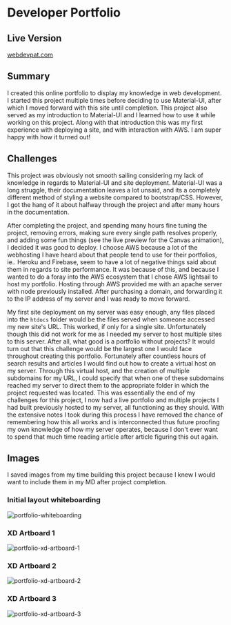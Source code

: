 # Developer Portfolio

## Live Version

[webdevpat.com](https://webdevpat.com)

## Summary

I created this online portfolio to display my knowledge in web development. I started this project multiple times before deciding to use Material-UI, after which I moved forward with this site until completion. This project also served as my introduction to Material-UI and I learned how to use it while working on this project. Along with that introduction this was my first experience with deploying a site, and with interaction with AWS. I am super happy with how it turned out!

## Challenges

This project was obviously not smooth sailing considering my lack of knowledge in regards to Material-UI and site deployment. Material-UI was a long struggle, their documentation leaves a lot unsaid, and its a completely different method of styling a website compared to bootstrap/CSS. However, I got the hang of it about halfway through the project and after many hours in the documentation. 

After completing the project, and spending many hours fine tuning the project, removing errors, making sure every single path resolves properly, and adding some fun things (see the live preview for the Canvas animation), I decided it was good to deploy. I choose AWS because a lot of the webhosting I have heard about that people tend to use for their portfolios, ie.. Heroku and Firebase, seem to have a lot of negative things said about them in regards to site performance. It was because of this, and because I wanted to do a foray into the AWS ecosystem that I chose AWS lightsail to host my portfolio. Hosting through AWS provided me with an apache server with node previously installed. After purchasing a domain, and forwarding it to the IP address of my server and I was ready to move forward.

My first site deployment on my server was easy enough, any files placed into the `htdocs` folder would be the files served when someone accessed my new site's URL. This worked, if only for a single site. Unfortunately though this did not work for me as I needed my server to host multiple sites to this server. After all, what good is a portfolio without projects? It would turn out that this challenge would be the largest one I would face throughout creating this portfolio. Fortunately after countless hours of search results and articles I would find out how to create a virtual host on my server. Through this virtual host, and the creation of multiple subdomains for my URL, I could specify that when one of these subdomains reached my server to direct them to the appropriate folder in which the project requested was located. This was essentially the end of my challenges for this project, I now had a live portfolio and multiple projects I had built previously hosted to my server, all functioning as they should. With the extensive notes I took during this process I have removed the chance of remembering how this all works and is interconnected thus future proofing my own knowledge of how my server operates, because I don't ever want to spend that much time reading article after article figuring this out again.

## Images

I saved images from my time building this project because I knew I would want to include them in my MD after project completion.

### Initial layout whiteboarding

![portfolio-whiteboarding](https://githubmdimages.s3.us-west-2.amazonaws.com/Portfolio%20Whiteboard%201.jpg?response-content-disposition=inline&X-Amz-Security-Token=IQoJb3JpZ2luX2VjEJz%2F%2F%2F%2F%2F%2F%2F%2F%2F%2FwEaCXVzLWVhc3QtMSJHMEUCIQCRba%2FsF%2BviSpDdPsbf2D4biGScg0VaTG176O9QawTVYQIgGQGVFLaVh0Y2bB2wxJTk%2FwrmurnbQK2%2B08kXQNVegMwq%2FAEINBAAGgw1OTI2NzkyMDQ1MjciDLlPeCvs5EEtOx%2F2%2BSrZAfCwhmvJhTP4t9qu2XPo4XkoDa4LQtDflbCRjLJFxRK6iInhulo1lXtHvea1fI87pWxLxmlf%2B3PekLOd85XYINIENoc7ZAwoQKFJy5nJSqGHiOv162qRC44kmTJsN1RszrUyXxHdcsrxvxaMd3ZJpVbdy%2BLj6%2FvHvjcU9WgTMLDaKZXc1ZfSZui%2BdGMGDwHxLeFCwxS%2BOHiJS4fDy1tnR9dMxpNoOBnulYTvDNCJlHnKKaSShGmoQxnUKhKgeG3lsulq%2Fwf3pu5L7pbnGRxTbAw83w428bu1WT8wsJ%2Fu9wU69gKQSqxLr0xHWyXqX6oNEwvcQ4FB7Ne3ycaZWAT3akITXC3FvxicMwqWV%2FeCqgocMzgjkYxQI4ummPPSIu%2BVd%2FNKqNL88LXE2YqJC8ZeD9ZMwSmSEL5GLTt95YaMP8GDkKBuCayFC3wnvvwW5zqAVyf7xh1v8gfg0rLeqLIri0CcqrEYCBVZ1KVWHzNCDABrrmn8t3DvcD9jUu4QqIRhQhJ1vy0owykrPrLoy7M4%2Fh3l7gPGFZENpqGULViqJ78uoQfy48p7BXI4o1YeNp5uYLUJ3LO8cncTctThYiht5ImR4l4QGa2ws2bi%2BxNM7nifIWgC%2F4J5XVgSVu%2BTawY4Wqnlls%2Bo80PlEqgO2%2BQXENL%2F4MICTXiQmiM4NfG9uxGbdSM4Iq82sBfF5AdAbNQ23vUSmxRLzDlutgcGwjgSp7%2BTDgSuNPwBLeMz6GtcsUE7M3%2FkIkD7FxkTDWkCUmU6aJTUaWs4%2F%2Banm95mDnHgUYo9h1QWO13HgQ%3D%3D&X-Amz-Algorithm=AWS4-HMAC-SHA256&X-Amz-Date=20200630T200820Z&X-Amz-SignedHeaders=host&X-Amz-Expires=300&X-Amz-Credential=ASIAYT7TO62XXLOPEIU4%2F20200630%2Fus-west-2%2Fs3%2Faws4_request&X-Amz-Signature=a703cfba6688c6bab333c31d8548dd6d85ca1acf34688da1efc4e05d05f3a6ee)



### XD Artboard 1

![portfolio-xd-artboard-1](https://githubmdimages.s3.us-west-2.amazonaws.com/Portfolio%20XD%20artboard%201.png?response-content-disposition=inline&X-Amz-Security-Token=IQoJb3JpZ2luX2VjEJz%2F%2F%2F%2F%2F%2F%2F%2F%2F%2FwEaCXVzLWVhc3QtMSJHMEUCIQCRba%2FsF%2BviSpDdPsbf2D4biGScg0VaTG176O9QawTVYQIgGQGVFLaVh0Y2bB2wxJTk%2FwrmurnbQK2%2B08kXQNVegMwq%2FAEINBAAGgw1OTI2NzkyMDQ1MjciDLlPeCvs5EEtOx%2F2%2BSrZAfCwhmvJhTP4t9qu2XPo4XkoDa4LQtDflbCRjLJFxRK6iInhulo1lXtHvea1fI87pWxLxmlf%2B3PekLOd85XYINIENoc7ZAwoQKFJy5nJSqGHiOv162qRC44kmTJsN1RszrUyXxHdcsrxvxaMd3ZJpVbdy%2BLj6%2FvHvjcU9WgTMLDaKZXc1ZfSZui%2BdGMGDwHxLeFCwxS%2BOHiJS4fDy1tnR9dMxpNoOBnulYTvDNCJlHnKKaSShGmoQxnUKhKgeG3lsulq%2Fwf3pu5L7pbnGRxTbAw83w428bu1WT8wsJ%2Fu9wU69gKQSqxLr0xHWyXqX6oNEwvcQ4FB7Ne3ycaZWAT3akITXC3FvxicMwqWV%2FeCqgocMzgjkYxQI4ummPPSIu%2BVd%2FNKqNL88LXE2YqJC8ZeD9ZMwSmSEL5GLTt95YaMP8GDkKBuCayFC3wnvvwW5zqAVyf7xh1v8gfg0rLeqLIri0CcqrEYCBVZ1KVWHzNCDABrrmn8t3DvcD9jUu4QqIRhQhJ1vy0owykrPrLoy7M4%2Fh3l7gPGFZENpqGULViqJ78uoQfy48p7BXI4o1YeNp5uYLUJ3LO8cncTctThYiht5ImR4l4QGa2ws2bi%2BxNM7nifIWgC%2F4J5XVgSVu%2BTawY4Wqnlls%2Bo80PlEqgO2%2BQXENL%2F4MICTXiQmiM4NfG9uxGbdSM4Iq82sBfF5AdAbNQ23vUSmxRLzDlutgcGwjgSp7%2BTDgSuNPwBLeMz6GtcsUE7M3%2FkIkD7FxkTDWkCUmU6aJTUaWs4%2F%2Banm95mDnHgUYo9h1QWO13HgQ%3D%3D&X-Amz-Algorithm=AWS4-HMAC-SHA256&X-Amz-Date=20200630T200330Z&X-Amz-SignedHeaders=host&X-Amz-Expires=300&X-Amz-Credential=ASIAYT7TO62XXLOPEIU4%2F20200630%2Fus-west-2%2Fs3%2Faws4_request&X-Amz-Signature=29cca3a2e9ab99fe8f4b63654432e52af983bbc45ecad5317509d1de1a2f8409)

### XD Artboard 2

![portfolio-xd-artboard-2](https://githubmdimages.s3.us-west-2.amazonaws.com/Portfolio%20XD%20artboard%202.png?response-content-disposition=inline&X-Amz-Security-Token=IQoJb3JpZ2luX2VjEJz%2F%2F%2F%2F%2F%2F%2F%2F%2F%2FwEaCXVzLWVhc3QtMSJHMEUCIQCRba%2FsF%2BviSpDdPsbf2D4biGScg0VaTG176O9QawTVYQIgGQGVFLaVh0Y2bB2wxJTk%2FwrmurnbQK2%2B08kXQNVegMwq%2FAEINBAAGgw1OTI2NzkyMDQ1MjciDLlPeCvs5EEtOx%2F2%2BSrZAfCwhmvJhTP4t9qu2XPo4XkoDa4LQtDflbCRjLJFxRK6iInhulo1lXtHvea1fI87pWxLxmlf%2B3PekLOd85XYINIENoc7ZAwoQKFJy5nJSqGHiOv162qRC44kmTJsN1RszrUyXxHdcsrxvxaMd3ZJpVbdy%2BLj6%2FvHvjcU9WgTMLDaKZXc1ZfSZui%2BdGMGDwHxLeFCwxS%2BOHiJS4fDy1tnR9dMxpNoOBnulYTvDNCJlHnKKaSShGmoQxnUKhKgeG3lsulq%2Fwf3pu5L7pbnGRxTbAw83w428bu1WT8wsJ%2Fu9wU69gKQSqxLr0xHWyXqX6oNEwvcQ4FB7Ne3ycaZWAT3akITXC3FvxicMwqWV%2FeCqgocMzgjkYxQI4ummPPSIu%2BVd%2FNKqNL88LXE2YqJC8ZeD9ZMwSmSEL5GLTt95YaMP8GDkKBuCayFC3wnvvwW5zqAVyf7xh1v8gfg0rLeqLIri0CcqrEYCBVZ1KVWHzNCDABrrmn8t3DvcD9jUu4QqIRhQhJ1vy0owykrPrLoy7M4%2Fh3l7gPGFZENpqGULViqJ78uoQfy48p7BXI4o1YeNp5uYLUJ3LO8cncTctThYiht5ImR4l4QGa2ws2bi%2BxNM7nifIWgC%2F4J5XVgSVu%2BTawY4Wqnlls%2Bo80PlEqgO2%2BQXENL%2F4MICTXiQmiM4NfG9uxGbdSM4Iq82sBfF5AdAbNQ23vUSmxRLzDlutgcGwjgSp7%2BTDgSuNPwBLeMz6GtcsUE7M3%2FkIkD7FxkTDWkCUmU6aJTUaWs4%2F%2Banm95mDnHgUYo9h1QWO13HgQ%3D%3D&X-Amz-Algorithm=AWS4-HMAC-SHA256&X-Amz-Date=20200630T200423Z&X-Amz-SignedHeaders=host&X-Amz-Expires=300&X-Amz-Credential=ASIAYT7TO62XXLOPEIU4%2F20200630%2Fus-west-2%2Fs3%2Faws4_request&X-Amz-Signature=5d9899b25a4823316a236356691172972be768fc018754882cf82ec2e6f30f5e)

### XD Artboard 3

![portfolio-xd-artboard-3](https://githubmdimages.s3.us-west-2.amazonaws.com/Portfolio%20XD%20artboard%203.jpg?response-content-disposition=inline&X-Amz-Security-Token=IQoJb3JpZ2luX2VjEJz%2F%2F%2F%2F%2F%2F%2F%2F%2F%2FwEaCXVzLWVhc3QtMSJHMEUCIQCRba%2FsF%2BviSpDdPsbf2D4biGScg0VaTG176O9QawTVYQIgGQGVFLaVh0Y2bB2wxJTk%2FwrmurnbQK2%2B08kXQNVegMwq%2FAEINBAAGgw1OTI2NzkyMDQ1MjciDLlPeCvs5EEtOx%2F2%2BSrZAfCwhmvJhTP4t9qu2XPo4XkoDa4LQtDflbCRjLJFxRK6iInhulo1lXtHvea1fI87pWxLxmlf%2B3PekLOd85XYINIENoc7ZAwoQKFJy5nJSqGHiOv162qRC44kmTJsN1RszrUyXxHdcsrxvxaMd3ZJpVbdy%2BLj6%2FvHvjcU9WgTMLDaKZXc1ZfSZui%2BdGMGDwHxLeFCwxS%2BOHiJS4fDy1tnR9dMxpNoOBnulYTvDNCJlHnKKaSShGmoQxnUKhKgeG3lsulq%2Fwf3pu5L7pbnGRxTbAw83w428bu1WT8wsJ%2Fu9wU69gKQSqxLr0xHWyXqX6oNEwvcQ4FB7Ne3ycaZWAT3akITXC3FvxicMwqWV%2FeCqgocMzgjkYxQI4ummPPSIu%2BVd%2FNKqNL88LXE2YqJC8ZeD9ZMwSmSEL5GLTt95YaMP8GDkKBuCayFC3wnvvwW5zqAVyf7xh1v8gfg0rLeqLIri0CcqrEYCBVZ1KVWHzNCDABrrmn8t3DvcD9jUu4QqIRhQhJ1vy0owykrPrLoy7M4%2Fh3l7gPGFZENpqGULViqJ78uoQfy48p7BXI4o1YeNp5uYLUJ3LO8cncTctThYiht5ImR4l4QGa2ws2bi%2BxNM7nifIWgC%2F4J5XVgSVu%2BTawY4Wqnlls%2Bo80PlEqgO2%2BQXENL%2F4MICTXiQmiM4NfG9uxGbdSM4Iq82sBfF5AdAbNQ23vUSmxRLzDlutgcGwjgSp7%2BTDgSuNPwBLeMz6GtcsUE7M3%2FkIkD7FxkTDWkCUmU6aJTUaWs4%2F%2Banm95mDnHgUYo9h1QWO13HgQ%3D%3D&X-Amz-Algorithm=AWS4-HMAC-SHA256&X-Amz-Date=20200630T200428Z&X-Amz-SignedHeaders=host&X-Amz-Expires=300&X-Amz-Credential=ASIAYT7TO62XXLOPEIU4%2F20200630%2Fus-west-2%2Fs3%2Faws4_request&X-Amz-Signature=4fa2e2bcd42187517b855317218be10f70898a655a5754d83bb7b2576ff392ba)